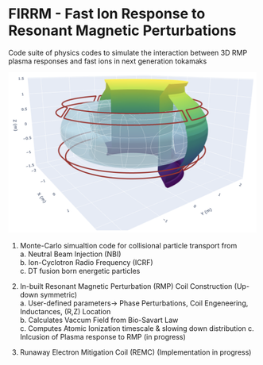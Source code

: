 # FIRRM - Fast Ion Response to Resonant Magnetic Perturbations 
Code suite of physics codes to simulate the interaction between 3D RMP plasma responses and fast ions in next generation tokamaks

<img src="./rmp_plasma_combined_geo.png" alt="RMP Plasma Combined Geometry" width="500">

1. Monte-Carlo simualtion code for collisional particle transport from \
      a. Neutral Beam Injection (NBI) \
      b. Ion-Cyclotron Radio Frequency (ICRF)\
    c. DT fusion born energetic particles

3. In-built Resonant Magnetic Perturbation (RMP) Coil Construction (Up-down symmetric) \
    a. User-defined parameters-> Phase Perturbations, Coil Engeneering, Inductances, (R,Z) Location \
    b. Calculates Vaccum Field from Bio-Savart Law \
    c. Computes Atomic Ionization timescale & slowing down distribution
    c. Inlcusion of Plasma response to RMP (in progress) 

5. Runaway Electron Mitigation Coil (REMC) (Implementation in progress)
    
